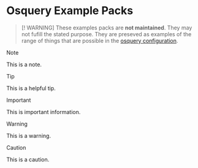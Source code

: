 # Osquery Example Packs

> [! WARNING]
> These examples packs are **not maintained**. They may not fufill the stated purpose. They are preseved as examples of the range of things that are possible in the [osquery configuration](https://osquery.readthedocs.io/en/latest/deployment/configuration/).




> [!NOTE]
> This is a note.

> [!TIP]
> This is a helpful tip.

> [!IMPORTANT]
> This is important information.

> [!WARNING]
> This is a warning.

> [!CAUTION]
> This is a caution.
